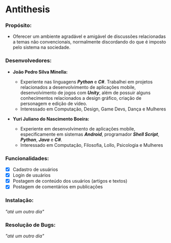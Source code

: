 # Antithesis

### Propósito: 

* Oferecer um ambiente agradável e amigável de discussões relacionadas a temas não convencionais, normalmente discordando do que é imposto pelo sistema na sociedade.

### Desenvolvedores:

* **João Pedro Silva Minella:**
    - Experiente nas linguagens **_Python_** e **_C#_**. Trabalhei em projetos relacionados a desenvolvimento de aplicações mobile, desenvolvimento de jogos com **_Unity_**, além de possuir alguns conhecimentos relacionados a design gráfico, criação de personagem e edição de vídeo.
    - Interessado em Computação, Design, Game Devs, Dança e Mulheres

* **Yuri Juliano do Nascimento Boeira:**
    - Experiente em desenvolvimento de aplicações mobile, especificamente em sistemas **_Android_**, programador **_Shell Script_**, **_Python_**, **_Java_** e **_C#_**.
    - Interessado em Computação, Filosofia, Lollo, Psicologia e Mulheres

### Funcionalidades:
- [x] Cadastro de usuários
- [x] Login de usuários
- [x] Postagem de conteúdo dos usuários (artigos e textos)
- [x] Postagem de comentários em publicações

### Instalação:

_"até um outro dia"_

### Resolução de Bugs:

_"até um outro dia"_
